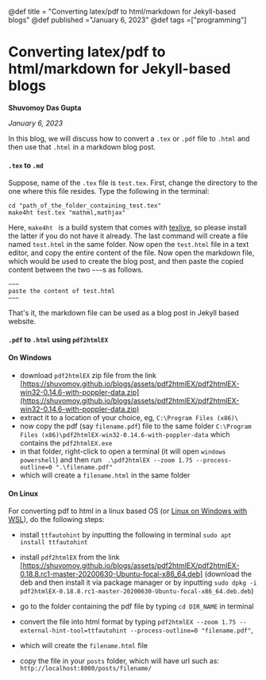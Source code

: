 @def title = "Converting latex/pdf to html/markdown  for Jekyll-based blogs"
@def published ="January 6, 2023"
@def tags =["programming"]

# Converting latex/pdf to html/markdown for Jekyll-based blogs

**Shuvomoy Das Gupta**

*January 6, 2023*

In this blog, we will discuss how to convert a `.tex` or `.pdf` file to `.html` and then use that `.html` in a markdown blog post.

#### `.tex` to `.md` 

Suppose, name of the  `.tex` file is `test.tex`. First, change the directory to the one where this file resides. Type the following in the terminal:

```
cd "path_of_the_folder_containing_test.tex"
make4ht test.tex "mathml,mathjax"
```

Here, `make4ht ` is a build system that comes with [texlive](https://www.tug.org/texlive/), so please install the latter if you do not have it already. The last command will create a file named `test.html` in the same folder. Now open the `test.html` file in a text editor, and copy the entire content of the file. Now open the markdown file, which would be used to create the blog post, and then paste the copied content between the two `~~~`s as follows.

```
~~~
paste the content of test.html
~~~
```

That's it, the markdown file can be used as a blog post in Jekyll based website. 

#### `.pdf` to `.html` using `pdf2htmlEX` 

#### On Windows 

*  download `pdf2htmlEX` zip file from the link [https://shuvomoy.github.io/blogs/assets/pdf2htmlEX/pdf2htmlEX-win32-0.14.6-with-poppler-data.zip](https://shuvomoy.github.io/blogs/assets/pdf2htmlEX/pdf2htmlEX-win32-0.14.6-with-poppler-data.zip)
* extract it to a location of your choice, eg, `C:\Program Files (x86)\`
* now copy the pdf (say `filename.pdf`) file to the same folder `C:\Program Files (x86)\pdf2htmlEX-win32-0.14.6-with-poppler-data` which contains the `pdf2htmlEX.exe`
* in that folder, right-click to open a terminal (it will open `windows powershell`) and then run ` .\pdf2htmlEX --zoom 1.75 --process-outline=0 ".\filename.pdf"`
* which will create a `filename.html` in the same folder

#### On Linux

For converting pdf to html in a linux based OS (or [Linux on Windows with WSL](https://learn.microsoft.com/en-us/windows/wsl/install)), do the following steps:

* install `ttfautohint` by inputting the following in terminal `sudo apt install ttfautohint`

* install `pdf2htmlEX` from the link [https://shuvomoy.github.io/blogs/assets/pdf2htmlEX/pdf2htmlEX-0.18.8.rc1-master-20200630-Ubuntu-focal-x86_64.deb] (download the deb and then install it via package manager or by inputting `sudo dpkg -i pdf2htmlEX-0.18.8.rc1-master-20200630-Ubuntu-focal-x86_64.deb.deb`)
* go to the folder containing the pdf file by typing `cd DIR_NAME` in terminal
* convert the file into html format by typing 
 `pdf2htmlEX --zoom 1.75 --external-hint-tool=ttfautohint --process-outline=0 "filename.pdf"`, 
* which will create the `filename.html` file
* copy the file in your `posts` folder, which will have url such as: `http://localhost:8000/posts/filename/`

